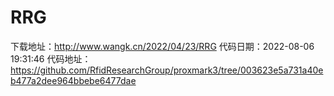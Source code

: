 # RRG
下载地址：http://www.wangk.cn/2022/04/23/RRG
代码日期：2022-08-06 19:31:46
代码地址：https://github.com/RfidResearchGroup/proxmark3/tree/003623e5a731a40eb477a2dee964bbebe6477dae
